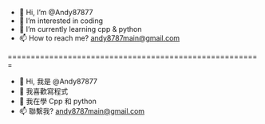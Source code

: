 - 👋 Hi, I’m @Andy87877
- 👀 I’m interested in coding
- 🌱 I’m currently learning cpp & python
- 📫 How to reach me? andy8787main@gmail.com

=======================================================

- 👋 Hi, 我是 @Andy87877
- 👀 我喜歡寫程式
- 🌱 我在學 Cpp 和 python
- 📫 聯繫我? andy8787main@gmail.com

<!---
Andy87877/Andy87877 is a ✨ special ✨ repository because its `README.md` (this file) appears on your GitHub profile.
You can click the Preview link to take a look at your changes.
--->
